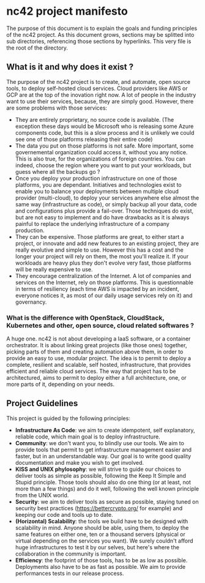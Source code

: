 # nc42 project manifesto

The purpose of this document is to explain the goals and funding principles of the nc42 project.
As this document grows, sections may be splitted into sub directories, referencing those sections by hyperlinks.
This very file is the root of the directory.

## What is it and why does it exist ?

The purpose of the nc42 project is to create, and automate, open source tools, to deploy self-hosted cloud services.
Cloud providers like AWS or GCP are at the top of the inovation right now. A lot of people in the industry want to use their services, because, they are simply good.
However, there are some problems with those services:

+ They are entirely proprietary, no source code is available. (The exception these days would be Microsoft who is releasing some Azure components code, but this is a slow process and it is unlikely we could see one of those platforms releasing their entire code)
+ The data you put on those platforms is not safe. More important, some governemental organization could access it, without you any notice. This is also true, for the organizations of foreign countries. You can indeed, choose the region where you want to put your workloads, but guess where all the backups go ?
+ Once you deploy your production infrastructure on one of those platforms, you are dependant. Initiatives and technologies exist to enable you to balance your deployments between multiple cloud provider (multi-cloud), to deploy your services anywhere else almost the same way (infrastructure as code), or simply backup all your data, code and configurations plus provide a fail-over. Those techniques do exist, but are not easy to implement and do have drawbacks as it is always painful to replace the underlying infrastructure of a company production.
+ They can be expensive. Those platforms are great, to either start a project, or innovate and add new features to an existing project, they are really evolutive and simple to use. However this has a cost and the longer your project will rely on them, the most you'll realize it. If your workloads are heavy plus they don't evolve very fast, those platforms will be really expensive to use.
+ They encourage centralization of the Internet. A lot of companies and services on the Internet, rely on those platforms. This is questionnable in terms of resiliency (each time AWS is impacted by an incident, everyone notices it, as most of our daily usage services rely on it) and governancy.

### What is the difference with OpenStack, CloudStack, Kubernetes and other, open source, cloud related softwares ?

A huge one. nc42 is not about developing a IaaS software, or a container orchestrator.
It is about linking great projects (like those ones) together, picking parts of them and creating automation above them, in order to provide an easy to use, modular project. The idea is to permit to deploy a complete, resilient and scalable, self hosted, infrastructure, that provides efficient and reliable cloud services.
The way that project has to be architectured, aims to permit to deploy either a full architecture, one, or more parts of it, depending on your needs.

## Project Guidelines

This project is guided by the following principles:

+ **Infrastructure As Code**: we aim to create idempotent, self explanatory, reliable code, which main goal is to deploy infrastructure.
+ **Community**: we don't want you, to blindly use our tools. We aim to provide tools that permit to get infrastructure management easier and faster, but in an understandable way. Our goal is to write good quality documentation and make you wish to get involved.
+ **KISS and UNIX phylosophy**: we will strive to guide our choices to deliver tools as simple as possible, following the Keep It Simple and Stupid principle. Those tools should also do one thing (or at least, not more than a few things) and do it well, following the well known principle from the UNIX world.
+ **Security**: we aim to deliver tools as secure as possible, staying tuned on security best practices (https://bettercrypto.org/ for example) and keeping our code and tools up to date.
+ **(Horizontal) Scalability**: the tools we build have to be designed with scalability in mind. Anyone should be able, using them, to deploy the same features on either one, ten or a thousand servers (physical or virtual depending on the services you want). We surely couldn't afford huge infrastructures to test it by our selves, but here's where the collaboration in the community is important.
+ **Efficiency**: the footprint of those tools, has to be as low as possible. Deployments also have to be as fast as possible. We aim to provide performances tests in our release process.
